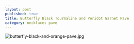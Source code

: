```yaml
---
layout: post
published: true
title: Butterfly Black Tourmaline and Peridot Garnet Pave
category: necklaces pave
---
```

![butterfly-black-and-orange-pave.jpg](/images/jewelry/necklaces/butterfly-black-and-orange-pave.jpg)
